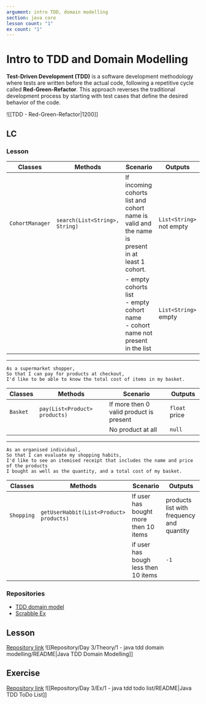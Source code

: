 ```yaml
---
argument: intro TDD, domain modelling
section: java core
lesson count: "1"
ex count: "1"
---
```

# Intro to TDD and Domain Modelling
**Test-Driven Development (TDD)** is a software development methodology where tests are written before the actual code, following a repetitive cycle called **Red-Green-Refactor**. This approach reverses the traditional development process by starting with test cases that define the desired behavior of the code.

![[TDD - Red-Green-Refactor|1200]]
## LC
### Lesson

| Classes         | Methods                        | Scenario                                                                                        | Outputs                  |
| --------------- | ------------------------------ | ----------------------------------------------------------------------------------------------- | ------------------------ |
| `CohortManager` | `search(List<String>, String)` | If incoming cohorts list and cohort name is valid and the name is present in at least 1 cohort. | `List<String>` not empty |
|                 |                                | - empty cohorts list<br>- empty cohort name<br>- cohort name not present in the list            | `List<String>` empty     |

---

```
As a supermarket shopper,
So that I can pay for products at checkout,
I'd like to be able to know the total cost of items in my basket.
```



| Classes  | Methods                       | Scenario                                | Outputs       |
| -------- | ----------------------------- | --------------------------------------- | ------------- |
| `Basket` | `pay(List<Product> products)` | If more then 0 valid product is present | `float` price |
|          |                               | No product at all                       | `null`        |

---

```
As an organised individual,
So that I can evaluate my shopping habits,
I'd like to see an itemised receipt that includes the name and price of the products
I bought as well as the quantity, and a total cost of my basket.
```


| Classes    | Methods                                 | Scenario                              | Outputs                                   |
| ---------- | --------------------------------------- | ------------------------------------- | ----------------------------------------- |
| `Shopping` | `getUserHabbit(List<Product> products)` | If user has bought more then 10 items | products list with frequency and quantity |
|            |                                         | if user has bough less then 10 items  | `-1`                                      |

### Repositories
- [TDD domain model](https://github.com/Guybrush3791/java-tdd-domain-modelling.git)
- [Scrabble Ex](https://github.com/Guybrush3791/java-scrabble-challenge.git)
## Lesson
[Repository link](https://github.com/boolean-uk/java-tdd-domain-modelling.git)
![[Repository/Day 3/Theory/1 - java tdd domain modelling/README|Java TDD Domain Modelling]]

## Exercise
[Repository link](https://github.com/boolean-uk/java-tdd-todo-list)
![[Repository/Day 3/Ex/1 - java tdd todo list/README|Java TDD ToDo List]]